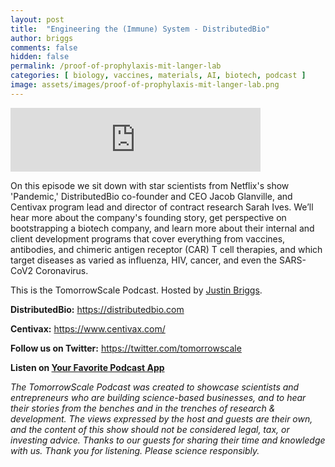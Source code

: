 ```yaml
---
layout: post
title:  "Engineering the (Immune) System - DistributedBio"
author: briggs
comments: false
hidden: false
permalink: /proof-of-prophylaxis-mit-langer-lab
categories: [ biology, vaccines, materials, AI, biotech, podcast ]
image: assets/images/proof-of-prophylaxis-mit-langer-lab.png
---
```


<iframe src="https://anchor.fm/tomorrowscale/embed/episodes/Engineering-the-Immune-System---DistributedBio-ebie91" height="102px" width="400px" frameborder="0" scrolling="no"></iframe>

On this episode we sit down with star scientists from Netflix's show 'Pandemic,' DistributedBio co-founder and CEO Jacob Glanville, and Centivax program lead and director of contract research Sarah Ives. We’ll hear more about the company's founding story, get perspective on bootstrapping a biotech company, and learn more about their internal and client development programs that cover everything from vaccines, antibodies, and chimeric antigen receptor (CAR) T cell therapies, and which target diseases as varied as influenza, HIV, cancer, and even the SARS-CoV2 Coronavirus. 

This is the TomorrowScale Podcast. Hosted by [Justin Briggs](https://www.linkedin.com/in/briggsly).

**DistributedBio:** https://distributedbio.com

**Centivax:** https://www.centivax.com/

**Follow us on Twitter:** https://twitter.com/tomorrowscale

**Listen on [Your Favorite Podcast App](https://anchor.fm/tomorrowscale/)**

*The TomorrowScale Podcast was created to showcase scientists and entrepreneurs who are building science-based businesses, and to hear their stories from the benches and in the trenches of research & development. The views expressed by the host and guests are their own, and the content of this show should not be considered legal, tax, or investing advice. Thanks to our guests for sharing their time and knowledge with us. Thank you for listening. Please science responsibly.*